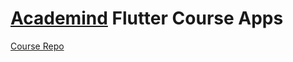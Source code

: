 # [Academind](academind.com) Flutter Course Apps


[Course Repo](https://github.com/packtpublishing/learn-flutter-and-dart-to-build-ios-and-android-apps)

